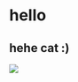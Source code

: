 # hello
## hehe cat :)
![](https://preview.redd.it/ecxghcgowps11.jpg?auto=webp&s=ed34a3fc9f83d6d2b3b533e4107b871e17c6b56b)

[//]: <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>